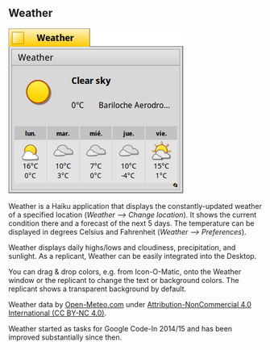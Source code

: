 Weather
------------

![Weather screenshot](Weather.png "Weather")

Weather is a Haiku application that displays the constantly-updated weather of a specified location (*Weather --> Change location*). It shows the current condition there and a forecast of the next 5 days.
The temperature can be displayed in degrees Celsius and Fahrenheit (*Weather --> Preferences*).

Weather displays daily highs/lows and cloudiness, precipitation, and sunlight. As a replicant, Weather can be easily integrated into the Desktop.

You can drag & drop colors, e.g. from Icon-O-Matic, onto the Weather window or the replicant to change the text or background colors. The replicant shows a transparent background by default.

Weather data by [Open-Meteo.com](https://open-meteo.com/) under [Attribution-NonCommercial 4.0 International (CC BY-NC 4.0)](https://creativecommons.org/licenses/by-nc/4.0/).

Weather started as tasks for Google Code-In 2014/15 and has been improved substantially since then.
